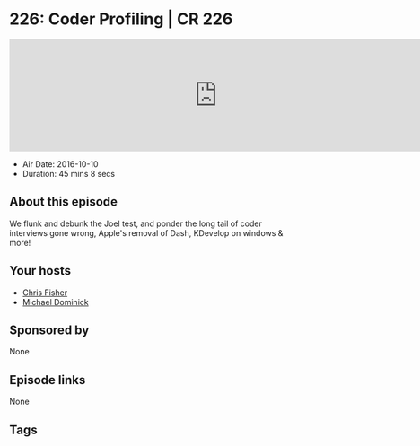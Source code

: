 # 226: Coder Profiling | CR 226

<iframe src="https://player.fireside.fm/v2/MLf2ZzhC+drtOlEYz?theme=dark" width="740" height="200" frameborder="0" scrolling="no"></iframe>

* Air Date: 2016-10-10
* Duration: 45 mins 8 secs

## About this episode

We flunk and debunk the Joel test, and ponder the long tail of coder interviews gone wrong, Apple's removal of Dash, KDevelop on windows & more!

## Your hosts
* [Chris Fisher](https://coder.show/hosts/chrislas)
* [Michael Dominick](https://coder.show/hosts/michael)

## Sponsored by

None



## Episode links

None



## Tags


